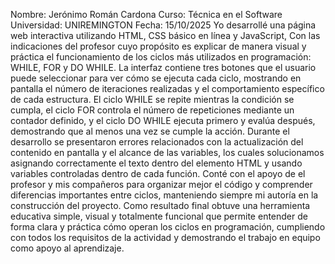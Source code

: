 Nombre: Jerónimo Román Cardona
Curso: Técnica en el Software
Universidad: UNIREMINGTON
Fecha: 15/10/2025
Yo desarrollé una página web interactiva utilizando HTML, CSS básico en línea y JavaScript, Con las indicaciones del profesor cuyo propósito es explicar de manera visual 
y práctica el funcionamiento de los ciclos más utilizados en programación: WHILE, FOR y DO WHILE. La interfaz contiene tres botones que el usuario puede seleccionar
para ver cómo se ejecuta cada ciclo, mostrando en pantalla el número de iteraciones realizadas y el comportamiento específico de cada estructura. El ciclo WHILE se repite
mientras la condición se cumpla, el ciclo FOR controla el número de repeticiones mediante un contador definido, y el ciclo DO WHILE ejecuta primero y evalúa después, demostrando
que al menos una vez se cumple la acción. Durante el desarrollo se presentaron errores relacionados con la actualización del contenido en pantalla y el alcance de las variables, los 
cuales solucionamos asignando correctamente el texto dentro del elemento HTML y usando variables controladas dentro de cada función. Conté con el apoyo de el profesor y mis compañeros
para organizar mejor el código y comprender diferencias importantes entre ciclos, manteniendo siempre mi autoría en la construcción del proyecto. Como resultado final obtuve una herramienta
educativa simple, visual y totalmente funcional que permite entender de forma clara y práctica cómo operan los ciclos en programación, cumpliendo con todos los requisitos de la actividad
y demostrando el trabajo en equipo como apoyo al aprendizaje.
